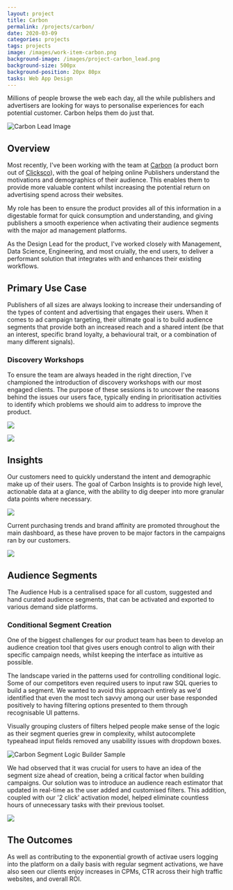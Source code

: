 ```yaml
---
layout: project
title: Carbon
permalink: /projects/carbon/
date: 2020-03-09
categories: projects
tags: projects
image: /images/work-item-carbon.png
background-image: /images/project-carbon_lead.png
background-size: 500px
background-position: 20px 80px
tasks: Web App Design
---
```


Millions of people browse the web each day, all the while publishers and advertisers are looking for ways to personalise experiences for each potential customer. Carbon helps them do just that.

![Carbon Lead Image](/images/work-item-carbon.png)

<!-- ![alt](/images/project-carbon-insights.png) -->

## Overview

Most recently, I've been working with the team at <a href="https://carbondmp.com" target="_blank">Carbon</a> (a product born out of <a href="https://clicksco.com" target="_blank">Clicksco</a>), with the goal of helping online Publishers understand the motivations and demographics of their audience. This enables them to provide more valuable content whilst increasing the potential return on advertising spend across their websites.

My role has been to ensure the product provides all of this information in a digestable format for quick consumption and understanding, and giving publishers a smooth experience when activating their audience segments with the major ad management platforms.

As the Design Lead for the product, I've worked closely with Management, Data Science, Engineering, and most cruially, the end users, to deliver a performant solution that integrates with and enhances their existing workflows.

## Primary Use Case

<!-- Enabling Publishers to make audiences built up of high value users, enabling their on-site advertisers to better personalise the content provided to visitors. -->

Publishers of all sizes are always looking to increase their undersanding of the types of content and advertising that engages their users. When it comes to ad campaign targeting, their ultimate goal is to build audience segments that provide both an increased reach and a shared intent (be that an interest, specific brand loyalty, a behavioural trait, or a combination of many different signals).

### Discovery Workshops

To ensure the team are always headed in the right direction, I've championed the introduction of discovery workshops with our most engaged clients. The purpose of these sessions is to uncover the reasons behind the issues our users face, typically ending in prioritisation activities to identify which problems we should aim to address to improve the product.

![](/images/project-carbon_client_workshops.jpg)

![](/images/project-carbon_client_user_journey.jpg)

<!-- ![Publisher reporting user journey](/images/carbon_uj_revenue_reporting.jpg) -->


<!-- ### For Advertisers

Advertisers need to create bespoke customer segments that are in-market for particular products and services. Activating these segments with their ad management software or extending to find like minded people who share similar intent, is crucial. -->

## Insights

Our customers need to quickly understand the intent and demographic make up of their users. The goal of Carbon Insights is to provide high level, actionable data at a glance, with the ability to dig deeper into more granular data points where necessary.

![](/images/project-carbon_revenue_insights.png)

Current purchasing trends and brand affinity are promoted throughout the main dashboard, as these have proven to be major factors in the campaigns ran by our customers.

![](/images/project-carbon_intent_insights.png)

## Audience Segments

The Audience Hub is a centralised space for all custom, suggested and hand curated audience segments, that can be activated and exported to various demand side platforms.

<!-- ![alt](/images/carbon_audiences.png) -->


### Conditional Segment Creation

One of the biggest challenges for our product team has been to develop an audience creation tool that gives users enough control to align with their specific campaign needs, whilst keeping the interface as intuitive as possible.

The landscape varied in the patterns used for controlling conditional logic. Some of our competitors even required users to input raw SQL queries to build a segment. We wanted to avoid this approach entirely as we'd identified that even the most tech savvy among our user base responded positively to having filtering options presented to them through recognisable UI patterns.

Visually grouping clusters of filters helped people make sense of the logic as their segment queries grew in complexity, whilst autocomplete typeahead input fields removed any usability issues with dropdown boxes.

![Carbon Segment Logic Builder Sample](/images/project-carbon_audience_segment_builder_1.png)

We had observed that it was crucial for users to have an idea of the segment size ahead of creation, being a critical factor when building campaigns. Our solution was to introduce an audience reach estimator that updated in real-time as the user added and customised filters. This addition, coupled with our '2 click' activation model, helped eliminate countless hours of unnecessary tasks with their previous toolset.

![](/images/project-carbon_audience_activation_options.png)

<!-- Although Carbon suggests the most appropriate segments based on the preferences of customers, more complex custom audiences can be built and activated using familiar interface patterns when required. -->

<!-- <video width="600" controls>
  <source src="/videos/carbon-query-platform-source.mp4" type="video/mp4">
Your browser does not support the video tag.
</video> -->

<!-- ![alt](/images/project-carbon_audience_activation.png) -->

## The Outcomes

As well as contributing to the exponential growth of activae users logging into the platform on a daily basis with regular segment activations, we have also seen our clients enjoy increases in CPMs, CTR across their high traffic websites, and overall ROI.
